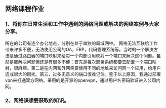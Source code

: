 ## 网络课程作业 ##

### 1、将你在日常生活和工作中遇到的网络问题或解决的网络案例与大家分享。 ###
所在的公司有连个办公地点，分别在处于单独的局域网中。 网络无法互联给工作带来许多不便，无法使用公司的OA，ERP，代码管理系统等。当时的一个解决方法是通过路由器的端口映射来给每一个内部引用映射一个端口来解决这个问题。虽然是能解决问题但还是有很多不便：首先是每次部署系统都要去配置一个端口映射，很麻烦。第二是在内网和外网需要使用不同的地址来访问同一个应用，给用户造成很大的困扰。第三，过多无意义的端口很难记住。鉴于以上原因，我通过部署vpn来打通双方网络。采用的是开源的openvpn，通过用户名密码验证进入公司内网。
### 2、网络课想要获取的知识。 ###

